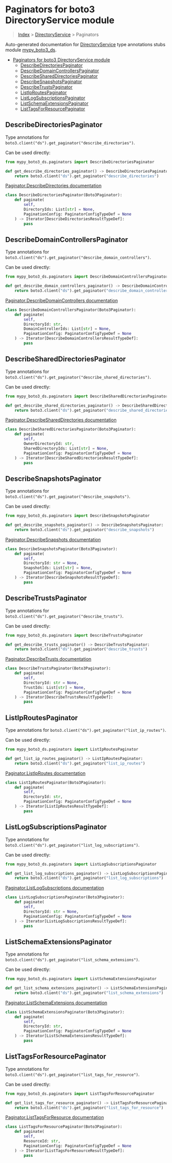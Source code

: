 # Paginators for boto3 DirectoryService module

> [Index](../README.md) > [DirectoryService](./README.md) > Paginators

Auto-generated documentation for [DirectoryService](https://boto3.amazonaws.com/v1/documentation/api/latest/reference/services/ds.html#DirectoryService)
type annotations stubs module [mypy_boto3_ds](https://pypi.org/project/mypy-boto3-ds/).

- [Paginators for boto3 DirectoryService module](#paginators-for-boto3-directoryservice-module)
  - [DescribeDirectoriesPaginator](#describedirectoriespaginator)
  - [DescribeDomainControllersPaginator](#describedomaincontrollerspaginator)
  - [DescribeSharedDirectoriesPaginator](#describeshareddirectoriespaginator)
  - [DescribeSnapshotsPaginator](#describesnapshotspaginator)
  - [DescribeTrustsPaginator](#describetrustspaginator)
  - [ListIpRoutesPaginator](#listiproutespaginator)
  - [ListLogSubscriptionsPaginator](#listlogsubscriptionspaginator)
  - [ListSchemaExtensionsPaginator](#listschemaextensionspaginator)
  - [ListTagsForResourcePaginator](#listtagsforresourcepaginator)

## DescribeDirectoriesPaginator

Type annotations for `boto3.client("ds").get_paginator("describe_directories")`.

Can be used directly:

```python
from mypy_boto3_ds.paginators import DescribeDirectoriesPaginator

def get_describe_directories_paginator() -> DescribeDirectoriesPaginator:
    return boto3.client("ds").get_paginator("describe_directories")
```

[Paginator.DescribeDirectories documentation](https://boto3.amazonaws.com/v1/documentation/api/latest/reference/services/ds.html#DirectoryService.Paginator.DescribeDirectories)

```python
class DescribeDirectoriesPaginator(Boto3Paginator):
    def paginate(
        self,
        DirectoryIds: List[str] = None,
        PaginationConfig: PaginatorConfigTypeDef = None
    ) -> Iterator[DescribeDirectoriesResultTypeDef]:
        pass
```
## DescribeDomainControllersPaginator

Type annotations for `boto3.client("ds").get_paginator("describe_domain_controllers")`.

Can be used directly:

```python
from mypy_boto3_ds.paginators import DescribeDomainControllersPaginator

def get_describe_domain_controllers_paginator() -> DescribeDomainControllersPaginator:
    return boto3.client("ds").get_paginator("describe_domain_controllers")
```

[Paginator.DescribeDomainControllers documentation](https://boto3.amazonaws.com/v1/documentation/api/latest/reference/services/ds.html#DirectoryService.Paginator.DescribeDomainControllers)

```python
class DescribeDomainControllersPaginator(Boto3Paginator):
    def paginate(
        self,
        DirectoryId: str,
        DomainControllerIds: List[str] = None,
        PaginationConfig: PaginatorConfigTypeDef = None
    ) -> Iterator[DescribeDomainControllersResultTypeDef]:
        pass
```
## DescribeSharedDirectoriesPaginator

Type annotations for `boto3.client("ds").get_paginator("describe_shared_directories")`.

Can be used directly:

```python
from mypy_boto3_ds.paginators import DescribeSharedDirectoriesPaginator

def get_describe_shared_directories_paginator() -> DescribeSharedDirectoriesPaginator:
    return boto3.client("ds").get_paginator("describe_shared_directories")
```

[Paginator.DescribeSharedDirectories documentation](https://boto3.amazonaws.com/v1/documentation/api/latest/reference/services/ds.html#DirectoryService.Paginator.DescribeSharedDirectories)

```python
class DescribeSharedDirectoriesPaginator(Boto3Paginator):
    def paginate(
        self,
        OwnerDirectoryId: str,
        SharedDirectoryIds: List[str] = None,
        PaginationConfig: PaginatorConfigTypeDef = None
    ) -> Iterator[DescribeSharedDirectoriesResultTypeDef]:
        pass
```
## DescribeSnapshotsPaginator

Type annotations for `boto3.client("ds").get_paginator("describe_snapshots")`.

Can be used directly:

```python
from mypy_boto3_ds.paginators import DescribeSnapshotsPaginator

def get_describe_snapshots_paginator() -> DescribeSnapshotsPaginator:
    return boto3.client("ds").get_paginator("describe_snapshots")
```

[Paginator.DescribeSnapshots documentation](https://boto3.amazonaws.com/v1/documentation/api/latest/reference/services/ds.html#DirectoryService.Paginator.DescribeSnapshots)

```python
class DescribeSnapshotsPaginator(Boto3Paginator):
    def paginate(
        self,
        DirectoryId: str = None,
        SnapshotIds: List[str] = None,
        PaginationConfig: PaginatorConfigTypeDef = None
    ) -> Iterator[DescribeSnapshotsResultTypeDef]:
        pass
```
## DescribeTrustsPaginator

Type annotations for `boto3.client("ds").get_paginator("describe_trusts")`.

Can be used directly:

```python
from mypy_boto3_ds.paginators import DescribeTrustsPaginator

def get_describe_trusts_paginator() -> DescribeTrustsPaginator:
    return boto3.client("ds").get_paginator("describe_trusts")
```

[Paginator.DescribeTrusts documentation](https://boto3.amazonaws.com/v1/documentation/api/latest/reference/services/ds.html#DirectoryService.Paginator.DescribeTrusts)

```python
class DescribeTrustsPaginator(Boto3Paginator):
    def paginate(
        self,
        DirectoryId: str = None,
        TrustIds: List[str] = None,
        PaginationConfig: PaginatorConfigTypeDef = None
    ) -> Iterator[DescribeTrustsResultTypeDef]:
        pass
```
## ListIpRoutesPaginator

Type annotations for `boto3.client("ds").get_paginator("list_ip_routes")`.

Can be used directly:

```python
from mypy_boto3_ds.paginators import ListIpRoutesPaginator

def get_list_ip_routes_paginator() -> ListIpRoutesPaginator:
    return boto3.client("ds").get_paginator("list_ip_routes")
```

[Paginator.ListIpRoutes documentation](https://boto3.amazonaws.com/v1/documentation/api/latest/reference/services/ds.html#DirectoryService.Paginator.ListIpRoutes)

```python
class ListIpRoutesPaginator(Boto3Paginator):
    def paginate(
        self,
        DirectoryId: str,
        PaginationConfig: PaginatorConfigTypeDef = None
    ) -> Iterator[ListIpRoutesResultTypeDef]:
        pass
```
## ListLogSubscriptionsPaginator

Type annotations for `boto3.client("ds").get_paginator("list_log_subscriptions")`.

Can be used directly:

```python
from mypy_boto3_ds.paginators import ListLogSubscriptionsPaginator

def get_list_log_subscriptions_paginator() -> ListLogSubscriptionsPaginator:
    return boto3.client("ds").get_paginator("list_log_subscriptions")
```

[Paginator.ListLogSubscriptions documentation](https://boto3.amazonaws.com/v1/documentation/api/latest/reference/services/ds.html#DirectoryService.Paginator.ListLogSubscriptions)

```python
class ListLogSubscriptionsPaginator(Boto3Paginator):
    def paginate(
        self,
        DirectoryId: str = None,
        PaginationConfig: PaginatorConfigTypeDef = None
    ) -> Iterator[ListLogSubscriptionsResultTypeDef]:
        pass
```
## ListSchemaExtensionsPaginator

Type annotations for `boto3.client("ds").get_paginator("list_schema_extensions")`.

Can be used directly:

```python
from mypy_boto3_ds.paginators import ListSchemaExtensionsPaginator

def get_list_schema_extensions_paginator() -> ListSchemaExtensionsPaginator:
    return boto3.client("ds").get_paginator("list_schema_extensions")
```

[Paginator.ListSchemaExtensions documentation](https://boto3.amazonaws.com/v1/documentation/api/latest/reference/services/ds.html#DirectoryService.Paginator.ListSchemaExtensions)

```python
class ListSchemaExtensionsPaginator(Boto3Paginator):
    def paginate(
        self,
        DirectoryId: str,
        PaginationConfig: PaginatorConfigTypeDef = None
    ) -> Iterator[ListSchemaExtensionsResultTypeDef]:
        pass
```
## ListTagsForResourcePaginator

Type annotations for `boto3.client("ds").get_paginator("list_tags_for_resource")`.

Can be used directly:

```python
from mypy_boto3_ds.paginators import ListTagsForResourcePaginator

def get_list_tags_for_resource_paginator() -> ListTagsForResourcePaginator:
    return boto3.client("ds").get_paginator("list_tags_for_resource")
```

[Paginator.ListTagsForResource documentation](https://boto3.amazonaws.com/v1/documentation/api/latest/reference/services/ds.html#DirectoryService.Paginator.ListTagsForResource)

```python
class ListTagsForResourcePaginator(Boto3Paginator):
    def paginate(
        self,
        ResourceId: str,
        PaginationConfig: PaginatorConfigTypeDef = None
    ) -> Iterator[ListTagsForResourceResultTypeDef]:
        pass
```